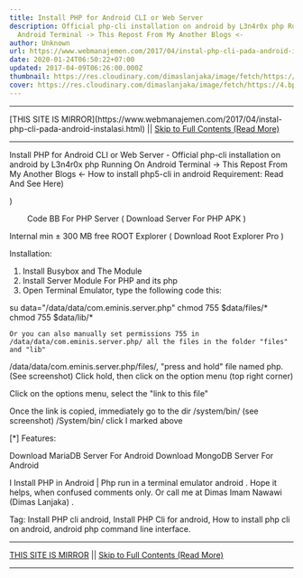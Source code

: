 ```yaml
---
title: Install PHP for Android CLI or Web Server
description: Official php-cli installation on android by L3n4r0x php Running On
  Android Terminal -> This Repost From My Another Blogs <-
author: Unknown
url: https://www.webmanajemen.com/2017/04/instal-php-cli-pada-android-instalasi.html
date: 2020-01-24T06:50:22+07:00
updated: 2017-04-09T06:26:00.000Z
thumbnail: https://res.cloudinary.com/dimaslanjaka/image/fetch/https://4.bp.blogspot.com/-3UATHL878wU/WKoXE11tarI/AAAAAAAAFAA/QhBnNJFo5QAiB4C04RKBG9zuFrP2Uhm4gCLcB/s1600/serverphp.jpg
cover: https://res.cloudinary.com/dimaslanjaka/image/fetch/https://4.bp.blogspot.com/-3UATHL878wU/WKoXE11tarI/AAAAAAAAFAA/QhBnNJFo5QAiB4C04RKBG9zuFrP2Uhm4gCLcB/s1600/serverphp.jpg
---
```


<hr/> [THIS SITE IS MIRROR](https://www.webmanajemen.com/2017/04/instal-php-cli-pada-android-instalasi.html) || <a href="https://www.webmanajemen.com/2017/04/instal-php-cli-pada-android-instalasi.html" rel="follow" class="button" id="read-more">Skip to Full Contents (Read More)</a> <hr/> Install PHP for Android CLI or Web Server - Official php-cli installation on android by L3n4r0x php Running On Android Terminal -> This Repost From My Another Blogs <- How to install php5-cli in android
Requirement:
 Read And See Here)
    
)
    
        Code
      BB For PHP Server (  Download Server For PHP APK  )
    
Internal min ± 300 MB free
ROOT Explorer (  Download Root Explorer Pro  )

  
Installation:
1. Install Busybox and The Module
2. Install Server Module For PHP and its php
3. Open Terminal Emulator, type the following code this:

su
data="/data/data/com.eminis.server.php"
chmod 755 $data/files/*
chmod 755 $data/lib/*

    Or you can also manually set permissions 755 in
    /data/data/com.eminis.server.php/ all the files in the folder "files"
    and "lib" 
/data/data/com.eminis.server.php/files/, "press and hold" file named php. (See screenshot) 
Click hold, then click on the option menu (top right corner)
        
Click on the options menu, select the "link to this file"
        

Once the link is copied, immediately go to the dir /system/bin/ (see screenshot)
/System/bin/ click I marked above
        
[*] Features:

Download MariaDB Server For Android
Download MongoDB Server For Android
  
 I Install PHP in Android | 
     Php run in a terminal emulator android  . Hope it helps, when confused comments only. Or call me
    at  Dimas Imam Nawawi (Dimas Lanjaka)  .
  
Tag: Install PHP cli android, Install PHP Cli for android, How to install php cli on android, android php command line interface. <hr/> [THIS SITE IS MIRROR](https://www.webmanajemen.com/2017/04/instal-php-cli-pada-android-instalasi.html) || <a href="https://www.webmanajemen.com/2017/04/instal-php-cli-pada-android-instalasi.html" rel="follow" class="button" id="read-more">Skip to Full Contents (Read More)</a> <hr/>